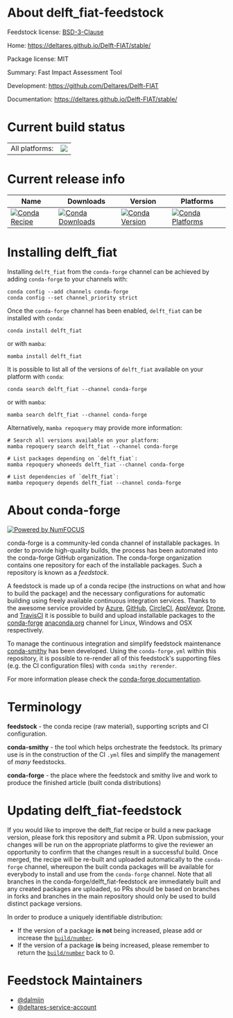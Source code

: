 About delft_fiat-feedstock
==========================

Feedstock license: [BSD-3-Clause](https://github.com/conda-forge/delft_fiat-feedstock/blob/main/LICENSE.txt)

Home: https://deltares.github.io/Delft-FIAT/stable/

Package license: MIT

Summary: Fast Impact Assessment Tool

Development: https://github.com/Deltares/Delft-FIAT

Documentation: https://deltares.github.io/Delft-FIAT/stable/

Current build status
====================


<table><tr><td>All platforms:</td>
    <td>
      <a href="https://dev.azure.com/conda-forge/feedstock-builds/_build/latest?definitionId=20925&branchName=main">
        <img src="https://dev.azure.com/conda-forge/feedstock-builds/_apis/build/status/delft_fiat-feedstock?branchName=main">
      </a>
    </td>
  </tr>
</table>

Current release info
====================

| Name | Downloads | Version | Platforms |
| --- | --- | --- | --- |
| [![Conda Recipe](https://img.shields.io/badge/recipe-delft_fiat-green.svg)](https://anaconda.org/conda-forge/delft_fiat) | [![Conda Downloads](https://img.shields.io/conda/dn/conda-forge/delft_fiat.svg)](https://anaconda.org/conda-forge/delft_fiat) | [![Conda Version](https://img.shields.io/conda/vn/conda-forge/delft_fiat.svg)](https://anaconda.org/conda-forge/delft_fiat) | [![Conda Platforms](https://img.shields.io/conda/pn/conda-forge/delft_fiat.svg)](https://anaconda.org/conda-forge/delft_fiat) |

Installing delft_fiat
=====================

Installing `delft_fiat` from the `conda-forge` channel can be achieved by adding `conda-forge` to your channels with:

```
conda config --add channels conda-forge
conda config --set channel_priority strict
```

Once the `conda-forge` channel has been enabled, `delft_fiat` can be installed with `conda`:

```
conda install delft_fiat
```

or with `mamba`:

```
mamba install delft_fiat
```

It is possible to list all of the versions of `delft_fiat` available on your platform with `conda`:

```
conda search delft_fiat --channel conda-forge
```

or with `mamba`:

```
mamba search delft_fiat --channel conda-forge
```

Alternatively, `mamba repoquery` may provide more information:

```
# Search all versions available on your platform:
mamba repoquery search delft_fiat --channel conda-forge

# List packages depending on `delft_fiat`:
mamba repoquery whoneeds delft_fiat --channel conda-forge

# List dependencies of `delft_fiat`:
mamba repoquery depends delft_fiat --channel conda-forge
```


About conda-forge
=================

[![Powered by
NumFOCUS](https://img.shields.io/badge/powered%20by-NumFOCUS-orange.svg?style=flat&colorA=E1523D&colorB=007D8A)](https://numfocus.org)

conda-forge is a community-led conda channel of installable packages.
In order to provide high-quality builds, the process has been automated into the
conda-forge GitHub organization. The conda-forge organization contains one repository
for each of the installable packages. Such a repository is known as a *feedstock*.

A feedstock is made up of a conda recipe (the instructions on what and how to build
the package) and the necessary configurations for automatic building using freely
available continuous integration services. Thanks to the awesome service provided by
[Azure](https://azure.microsoft.com/en-us/services/devops/), [GitHub](https://github.com/),
[CircleCI](https://circleci.com/), [AppVeyor](https://www.appveyor.com/),
[Drone](https://cloud.drone.io/welcome), and [TravisCI](https://travis-ci.com/)
it is possible to build and upload installable packages to the
[conda-forge](https://anaconda.org/conda-forge) [anaconda.org](https://anaconda.org/)
channel for Linux, Windows and OSX respectively.

To manage the continuous integration and simplify feedstock maintenance
[conda-smithy](https://github.com/conda-forge/conda-smithy) has been developed.
Using the ``conda-forge.yml`` within this repository, it is possible to re-render all of
this feedstock's supporting files (e.g. the CI configuration files) with ``conda smithy rerender``.

For more information please check the [conda-forge documentation](https://conda-forge.org/docs/).

Terminology
===========

**feedstock** - the conda recipe (raw material), supporting scripts and CI configuration.

**conda-smithy** - the tool which helps orchestrate the feedstock.
                   Its primary use is in the construction of the CI ``.yml`` files
                   and simplify the management of *many* feedstocks.

**conda-forge** - the place where the feedstock and smithy live and work to
                  produce the finished article (built conda distributions)


Updating delft_fiat-feedstock
=============================

If you would like to improve the delft_fiat recipe or build a new
package version, please fork this repository and submit a PR. Upon submission,
your changes will be run on the appropriate platforms to give the reviewer an
opportunity to confirm that the changes result in a successful build. Once
merged, the recipe will be re-built and uploaded automatically to the
`conda-forge` channel, whereupon the built conda packages will be available for
everybody to install and use from the `conda-forge` channel.
Note that all branches in the conda-forge/delft_fiat-feedstock are
immediately built and any created packages are uploaded, so PRs should be based
on branches in forks and branches in the main repository should only be used to
build distinct package versions.

In order to produce a uniquely identifiable distribution:
 * If the version of a package **is not** being increased, please add or increase
   the [``build/number``](https://docs.conda.io/projects/conda-build/en/latest/resources/define-metadata.html#build-number-and-string).
 * If the version of a package **is** being increased, please remember to return
   the [``build/number``](https://docs.conda.io/projects/conda-build/en/latest/resources/define-metadata.html#build-number-and-string)
   back to 0.

Feedstock Maintainers
=====================

* [@dalmijn](https://github.com/dalmijn/)
* [@deltares-service-account](https://github.com/deltares-service-account/)

